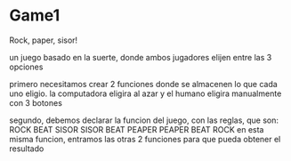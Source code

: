 # Game1

Rock, paper, sisor!

un juego basado en la suerte, donde ambos jugadores elijen entre las 3 opciones

primero necesitamos crear 2 funciones donde se almacenen lo que cada uno eligio.
la computadora eligira al azar y  el humano eligira manualmente con 3 botones

segundo, debemos declarar la funcion del juego, con las reglas, que son:
ROCK BEAT SISOR
SISOR BEAT PEAPER
PEAPER BEAT ROCK
en esta misma funcion, entramos las otras 2 funciones para que pueda obtener el resultado